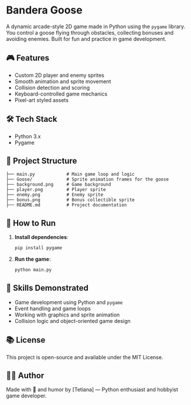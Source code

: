 # Bandera Goose

A dynamic arcade-style 2D game made in Python using the `pygame` library. You control a goose flying through obstacles, collecting bonuses and avoiding enemies. Built for fun and practice in game development.

## 🎮 Features

- Custom 2D player and enemy sprites
- Smooth animation and sprite movement
- Collision detection and scoring
- Keyboard-controlled game mechanics
- Pixel-art styled assets

## 🛠️ Tech Stack

- Python 3.x
- Pygame

## 📁 Project Structure

```
├── main.py            # Main game loop and logic
├── Goose/             # Sprite animation frames for the goose
├── background.png     # Game background
├── player.png         # Player sprite
├── enemy.png          # Enemy sprite
├── bonus.png          # Bonus collectible sprite
├── README.md          # Project documentation
```

## 🚀 How to Run

1. **Install dependencies**:
   ```bash
   pip install pygame
   ```

2. **Run the game**:
   ```bash
   python main.py
   ```

## 🧠 Skills Demonstrated

- Game development using Python and `pygame`
- Event handling and game loops
- Working with graphics and sprite animation
- Collision logic and object-oriented game design


## 📚 License

This project is open-source and available under the MIT License.

## 👨‍💻 Author

Made with 🧠 and humor by [Tetiana] — Python enthusiast and hobbyist game developer.
